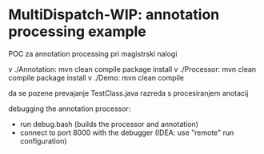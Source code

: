 # MultiDispatch-WIP: annotation processing example
POC za annotation processing pri magistrski nalogi


v ./Annotation: mvn clean compile package install
v ./Processor: mvn clean compile package install
v ./Demo: mvn clean compile

da se pozene prevajanje TestClass.java razreda s procesiranjem anotacij



debugging the annotation processor:
 - run debug.bash (builds the processor and annotation)
 - connect to port 8000 with the debugger (IDEA: use "remote" run configuration)



